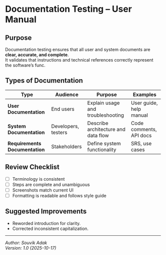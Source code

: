 # Documentation Testing – User Manual

## Purpose
Documentation testing ensures that all user and system documents are **clear, accurate, and complete**.  
It validates that instructions and technical references correctly represent the software’s func.

## Types of Documentation
| Type | Audience | Purpose | Examples |
|------|-----------|----------|-----------|
| **User Documentation** | End users | Explain usage and troubleshooting | User guide, help manual |
| **System Documentation** | Developers, testers | Describe architecture and data flow | Code comments, API docs |
| **Requirements Documentation** | Stakeholders | Define system functionality | SRS, use cases |

## Review Checklist
- [ ] Terminology is consistent  
- [ ] Steps are complete and unambiguous  
- [ ] Screenshots match current UI  
- [ ] Formatting is readable and follows style guide  

## Suggested Improvements
- Reworded introduction for clarity.
- Corrected inconsistent capitalization.


---

*Author: Souvik Adak*  
*Version: 1.0 (2025-10-17)*
